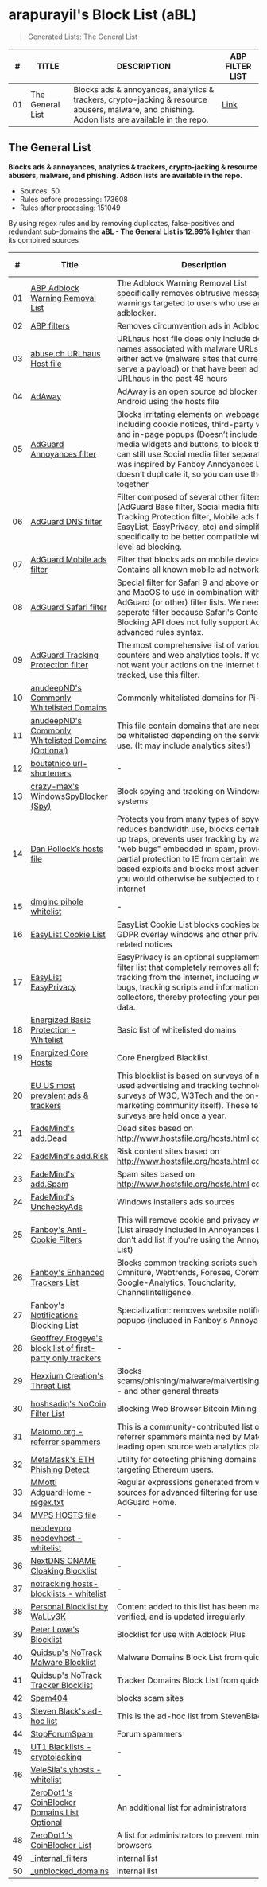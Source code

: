 # arapurayil's Block List (aBL)

> Generated Lists: The General List

| #   | TITLE              | DESCRIPTION                                                                                                                                       | ABP FILTER LIST                                                                      |
| --- | ------------------ | ------------------------------------------------------------------------------------------------------------------------------------------------- | ------------------------------------------------------------------------------------ |
| 01  | The General List   | Blocks ads & annoyances, analytics & trackers, crypto-jacking & resource abusers, malware, and phishing. Addon lists are available in the repo.   | [Link](https://github.com/arapurayil/aBL/raw/master/lists/general/filter_list.txt)   |

## The General List

**Blocks ads & annoyances, analytics & trackers, crypto-jacking &
resource abusers, malware, and phishing. Addon lists are available in
the repo.**

-   Sources: 50
-   Rules before processing: 173608
-   Rules after processing: 151049

By using regex rules and by removing duplicates, false-positives and redundant sub-domains the **aBL - The General List is 12.99% lighter** than its combined sources

| #      | Title                                                                                                                                                        | Description                                                                                                                                                                                                                                                                                                                               | Blocking rules | Unblocking rules |
| ------ | ------------------------------------------------------------------------------------------------------------------------------------------------------------ | ----------------------------------------------------------------------------------------------------------------------------------------------------------------------------------------------------------------------------------------------------------------------------------------------------------------------------------------- | -------------- | ---------------- |
| 01     | [ABP Adblock Warning Removal List](https://easylist-downloads.adblockplus.org/antiadblockfilters.txt)                                                        | The Adblock Warning Removal List specifically removes obtrusive messages and warnings targeted to users who use an adblocker.                                                                                                                                                                                                             | 2              | 0                |
| 02     | [ABP filters](https://easylist-downloads.adblockplus.org/abp-filters-anti-cv.txt)                                                                            | Removes circumvention ads in Adblock Plus                                                                                                                                                                                                                                                                                                 | 19             | 0                |
| 03     | [abuse.ch URLhaus Host file](https://urlhaus.abuse.ch/downloads/hostfile/)                                                                                   | URLhaus host file does only include domain names associated with malware URLs that are either active (malware sites that currently serve a payload) or that have been added to URLhaus in the past 48 hours                                                                                                                               | 1011           | 0                |
| 04     | [AdAway](https://adaway.org/hosts.txt)                                                                                                                       | AdAway is an open source ad blocker for Android using the hosts file                                                                                                                                                                                                                                                                      | 9218           | 0                |
| 05     | [AdGuard Annoyances filter](https://filters.adtidy.org/extension/chromium/filters/14.txt)                                                                    | Blocks irritating elements on webpages, including cookie notices, third-party widgets and in-page popups (Doesn’t include social media widgets and buttons, to block them you can still use Social media filter separately). It was inspired by Fanboy Annoyances List, but doesn’t duplicate it, so you can use them both together       | 611            | 3                |
| 06     | [AdGuard DNS filter](https://filters.adtidy.org/extension/chromium/filters/15.txt)                                                                           | Filter composed of several other filters (AdGuard Base filter, Social media filter, Tracking Protection filter, Mobile ads filter, EasyList, EasyPrivacy, etc) and simplified specifically to be better compatible with DNS-level ad blocking.                                                                                            | 39697          | 14               |
| 07     | [AdGuard Mobile ads filter](https://filters.adtidy.org/extension/chromium/filters/11.txt)                                                                    | Filter that blocks ads on mobile devices. Contains all known mobile ad networks.                                                                                                                                                                                                                                                          | 1054           | 2                |
| 08     | [AdGuard Safari filter](https://filters.adtidy.org/extension/chromium/filters/12.txt)                                                                        | Special filter for Safari 9 and above on iOS and MacOS to use in combination with AdGuard (or other) filter lists. We need a seperate filter because Safari's Content Blocking API does not fully support AdGuard's advanced rules syntax.                                                                                                | 15             | 4                |
| 09     | [AdGuard Tracking Protection filter](https://filters.adtidy.org/extension/chromium/filters/3.txt)                                                            | The most comprehensive list of various online counters and web analytics tools. If you do not want your actions on the Internet be tracked, use this filter.                                                                                                                                                                              | 6198           | 9                |
| 10     | [anudeepND's Commonly Whitelisted Domains](https://raw.githubusercontent.com/anudeepND/whitelist/master/domains/whitelist.txt)                               | Commonly whitelisted domains for Pi-Hole                                                                                                                                                                                                                                                                                                  | 0              | 191              |
| 11     | [anudeepND's Commonly Whitelisted Domains (Optional)](https://raw.githubusercontent.com/anudeepND/whitelist/master/domains/optional-list.txt)                | This file contain domains that are needed to be whitelisted depending on the service you use. (It may include analytics sites!)                                                                                                                                                                                                           | 0              | 142              |
| 12     | [boutetnico url-shorteners](https://raw.githubusercontent.com/boutetnico/url-shorteners/master/list.txt)                                                     | -                                                                                                                                                                                                                                                                                                                                         | 0              | 402              |
| 13     | [crazy-max's WindowsSpyBlocker (Spy)](https://raw.githubusercontent.com/crazy-max/WindowsSpyBlocker/master/data/hosts/spy.txt)                               | Block spying and tracking on Windows systems                                                                                                                                                                                                                                                                                              | 378            | 0                |
| 14     | [Dan Pollock’s hosts file](https://someonewhocares.org/hosts/hosts)                                                                                          | Protects you from many types of spyware, reduces bandwidth use, blocks certain pop-up traps, prevents user tracking by way of \"web bugs\" embedded in spam, provides partial protection to IE from certain web-based exploits and blocks most advertising you would otherwise be subjected to on the internet                            | 14653          | 0                |
| 15     | [dmginc pihole whitelist](https://raw.githubusercontent.com/dmginc/pihole/master/whitelist.txt)                                                              | -                                                                                                                                                                                                                                                                                                                                         | 0              | 235              |
| 16     | [EasyList Cookie List](https://easylist-downloads.adblockplus.org/easylist-cookie.txt)                                                                       | EasyList Cookie List blocks cookies banners, GDPR overlay windows and other privacy-related notices                                                                                                                                                                                                                                       | 115            | 0                |
| 17     | [EasyList EasyPrivacy](https://easylist.to/easylist/easyprivacy.txt)                                                                                         | EasyPrivacy is an optional supplementary filter list that completely removes all forms of tracking from the internet, including web bugs, tracking scripts and information collectors, thereby protecting your personal data.                                                                                                             | 7527           | 0                |
| 18     | [Energized Basic Protection - Whitelist](https://raw.githubusercontent.com/EnergizedProtection/unblock/master/basic/formats/domains.txt)                     | Basic list of whitelisted domains                                                                                                                                                                                                                                                                                                         | 0              | 10690            |
| 19     | [Energized Core Hosts](https://raw.githubusercontent.com/AdroitAdorKhan/EnergizedProtection/master/core/hosts)                                               | Core Energized Blacklist.                                                                                                                                                                                                                                                                                                                 | 21168          | 0                |
| 20     | [EU US most prevalent ads & trackers](https://raw.githubusercontent.com/Kees1958/W3C_annual_most_used_survey_blocklist/master/TOP_EU_US_Ads_Trackers_HOST)   | This blocklist is based on surveys of most used advertising and tracking technology (e.g. surveys of W3C, W3Tech and the on-line marketing community itself). These tech surveys are held once a year.                                                                                                                                    | 4181           | 0                |
| 21     | [FadeMind's add.Dead](https://raw.githubusercontent.com/FadeMind/hosts.extras/master/add.Risk/hosts)                                                         | Dead sites based on http://www.hostsfile.org/hosts.html content.                                                                                                                                                                                                                                                                          | 2565           | 0                |
| 22     | [FadeMind's add.Risk](https://raw.githubusercontent.com/FadeMind/hosts.extras/master/add.Risk/hosts)                                                         | Risk content sites based on http://www.hostsfile.org/hosts.html content.                                                                                                                                                                                                                                                                  | 2565           | 0                |
| 23     | [FadeMind's add.Spam](https://raw.githubusercontent.com/FadeMind/hosts.extras/master/add.Spam/hosts)                                                         | Spam sites based on http://www.hostsfile.org/hosts.html content.                                                                                                                                                                                                                                                                          | 73             | 0                |
| 24     | [FadeMind's UncheckyAds](https://raw.githubusercontent.com/FadeMind/hosts.extras/master/UncheckyAds/hosts)                                                   | Windows installers ads sources                                                                                                                                                                                                                                                                                                            | 10             | 0                |
| 25     | [Fanboy's Anti-Cookie Filters](https://fanboy.co.nz/fanboy-cookiemonster.txt)                                                                                | This will remove cookie and privacy warnings (List already included in Annoyances List, don't add list if you're using the Annoyances List)                                                                                                                                                                                               | 115            | 0                |
| 26     | [Fanboy's Enhanced Trackers List](https://www.fanboy.co.nz/enhancedstats.txt)                                                                                | Blocks common tracking scripts such as Omniture, Webtrends, Foresee, Coremetrics, Google-Analytics, Touchclarity, ChannelIntelligence.                                                                                                                                                                                                    | 122            | 0                |
| 27     | [Fanboy's Notifications Blocking List](https://easylist-downloads.adblockplus.org/fanboy-notifications.txt)                                                  | Specialization: removes website notification popups (included in Fanboy's Annoyances)                                                                                                                                                                                                                                                     | 159            | 0                |
| 28     | [Geoffrey Frogeye's block list of first-party only trackers](https://hostfiles.frogeye.fr/firstparty-only-trackers.txt)                                      | -                                                                                                                                                                                                                                                                                                                                         | 27781          | 0                |
| 29     | [Hexxium Creation's Threat List](https://raw.githubusercontent.com/HexxiumCreations/threat-list/gh-pages/hexxiumthreatlist.txt)                              | Blocks scams/phishing/malware/malvertising/exploits - and other general threats                                                                                                                                                                                                                                                           | 2977           | 0                |
| 30     | [hoshsadiq's NoCoin Filter List](https://raw.githubusercontent.com/hoshsadiq/adblock-nocoin-list/master/hosts.txt)                                           | Blocking Web Browser Bitcoin Mining                                                                                                                                                                                                                                                                                                       | 695            | 0                |
| 31     | [Matomo.org - referrer spammers](https://raw.githubusercontent.com/matomo-org/referrer-spam-list/master/spammers.txt)                                        | This is a community-contributed list of referrer spammers maintained by Matomo, the leading open source web analytics platform.                                                                                                                                                                                                           | 2046           | 0                |
| 32     | [MetaMask's ETH Phishing Detect](https://raw.githubusercontent.com/MetaMask/eth-phishing-detect/master/src/hosts.txt)                                        | Utility for detecting phishing domains targeting Ethereum users.                                                                                                                                                                                                                                                                          | 1068           | 0                |
| 33     | [MMotti AdguardHome - regex.txt](https://raw.githubusercontent.com/mmotti/adguard-home-filters/master/regex.txt)                                             | Regular expressions generated from various sources for advanced filtering for use with AdGuard Home.                                                                                                                                                                                                                                      | 14             | 0                |
| 34     | [MVPS HOSTS file](http://winhelp2002.mvps.org/hosts.txt)                                                                                                     | -                                                                                                                                                                                                                                                                                                                                         | 8814           | 0                |
| 35     | [neodevpro neodevhost - whitelist](https://raw.githubusercontent.com/neodevpro/neodevhost/master/customallowlist)                                            | -                                                                                                                                                                                                                                                                                                                                         | 0              | 43               |
| 36     | [NextDNS CNAME Cloaking Blocklist](https://raw.githubusercontent.com/nextdns/cname-cloaking-blocklist/master/domains)                                        | -                                                                                                                                                                                                                                                                                                                                         | 22             | 0                |
| 37     | [notracking hosts-blocklists - whitelist](https://raw.githubusercontent.com/notracking/hosts-blocklists-scripts/master/hostnames.whitelist.txt)              | -                                                                                                                                                                                                                                                                                                                                         | 0              | 1546             |
| 38     | [Personal Blocklist by WaLLy3K](https://v.firebog.net/hosts/static/w3kbl.txt)                                                                                | Content added to this list has been manually verified, and is updated irregularly                                                                                                                                                                                                                                                         | 775            | 0                |
| 39     | [Peter Lowe's Blocklist](https://pgl.yoyo.org/adservers/serverlist.php?hostformat=adblockplus&showintro=1&mimetype=plaintext)                                | Blocklist for use with Adblock Plus                                                                                                                                                                                                                                                                                                       | 3570           | 0                |
| 40     | [Quidsup's NoTrack Malware Blocklist](https://gitlab.com/quidsup/notrack-blocklists/raw/master/notrack-malware.txt)                                          | Malware Domains Block List from quidsup.net                                                                                                                                                                                                                                                                                               | 412            | 0                |
| 41     | [Quidsup's NoTrack Tracker Blocklist](https://gitlab.com/quidsup/notrack-blocklists/raw/master/notrack-blocklist.txt)                                        | Tracker Domains Block List from quidsup.net                                                                                                                                                                                                                                                                                               | 14771          | 0                |
| 42     | [Spam404](https://raw.githubusercontent.com/Spam404/lists/master/adblock-list.txt)                                                                           | blocks scam sites                                                                                                                                                                                                                                                                                                                         | 7046           | 0                |
| 43     | [Steven Black's ad-hoc list](https://raw.githubusercontent.com/StevenBlack/hosts/master/data/StevenBlack/hosts)                                              | This is the ad-hoc list from StevenBlack/hosts                                                                                                                                                                                                                                                                                            | 3020           | 0                |
| 44     | [StopForumSpam](https://stopforumspam.com/downloads/toxic_domains_whole.txt)                                                                                 | Forum spammers                                                                                                                                                                                                                                                                                                                            | 27620          | 0                |
| 45     | [UT1 Blacklists - cryptojacking](https://raw.githubusercontent.com/olbat/ut1-blacklists/master/blacklists/cryptojacking/domains)                             | -                                                                                                                                                                                                                                                                                                                                         | 8788           | 0                |
| 46     | [VeleSila's yhosts - whitelist](https://raw.githubusercontent.com/VeleSila/yhosts/master/whitelist.txt)                                                      | -                                                                                                                                                                                                                                                                                                                                         | 0              | 151              |
| 47     | [ZeroDot1's CoinBlocker Domains List Optional](https://gitlab.com/ZeroDot1/CoinBlockerLists/raw/master/list_optional.txt)                                    | An additional list for administrators                                                                                                                                                                                                                                                                                                     | 790            | 0                |
| 48     | [ZeroDot1's CoinBlocker List](https://gitlab.com/ZeroDot1/CoinBlockerLists/raw/master/list_browser.txt)                                                      | A list for administrators to prevent mining in browsers                                                                                                                                                                                                                                                                                   | 3550           | 0                |
| 49     | [\_internal\_filters](https://raw.githubusercontent.com/arapurayil/abl/master/lists/general/_internal_filters.txt)                                           | internal list                                                                                                                                                                                                                                                                                                                             | 0              | 1                |
| 50     | [\_unblocked\_domains](https://raw.githubusercontent.com/arapurayil/abl/master/lists/general/_unblocked_domains.txt)                                         | internal list                                                                                                                                                                                                                                                                                                                             | 0              | 150              |

